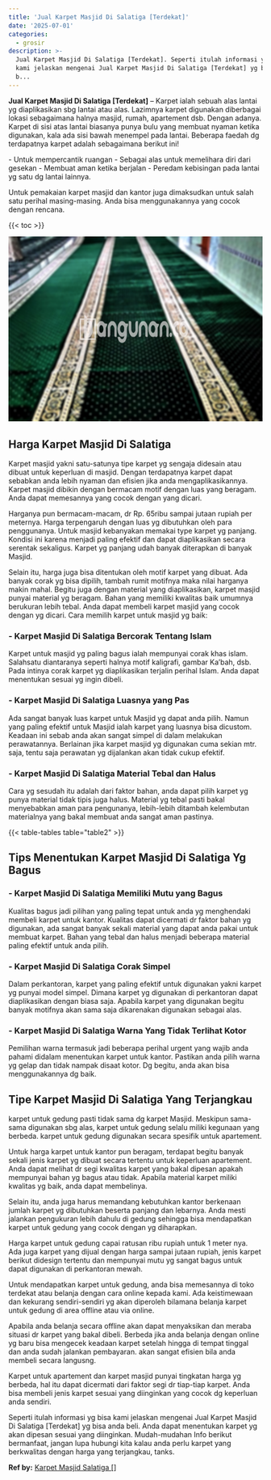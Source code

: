 ```yaml
---
title: 'Jual Karpet Masjid Di Salatiga [Terdekat]'
date: '2025-07-01'
categories:
  - grosir
description: >-
  Jual Karpet Masjid Di Salatiga [Terdekat]. Seperti itulah informasi yg bisa
  kami jelaskan mengenai Jual Karpet Masjid Di Salatiga [Terdekat] yg bisa anda
  b...
---
```


**Jual Karpet Masjid Di Salatiga \[Terdekat\]** – Karpet ialah sebuah alas lantai yg diaplikasikan sbg lantai atau alas. Lazimnya karpet digunakan diberbagai lokasi sebagaimana halnya masjid, rumah, apartement dsb. Dengan adanya. Karpet di sisi atas lantai biasanya punya bulu yang membuat nyaman ketika digunakan, kala ada sisi bawah menempel pada lantai. Beberapa faedah dg terdapatnya karpet adalah sebagaimana berikut ini!

\- Untuk mempercantik ruangan - Sebagai alas untuk memelihara diri dari gesekan - Membuat aman ketika berjalan - Peredam kebisingan pada lantai yg satu dg lantai lainnya.

Untuk pemakaian karpet masjid dan kantor juga dimaksudkan untuk salah satu perihal masing-masing. Anda bisa menggunakannya yang cocok dengan rencana.

{{< toc >}}

![Jual Karpet Masjid Di Salatiga [Terdekat]](/images/grosir-karpet-murah-54.png)

## Harga Karpet Masjid Di Salatiga

Karpet masjid yakni satu-satunya tipe karpet yg sengaja didesain atau dibuat untuk keperluan di masjid. Dengan terdapatnya karpet dapat sebabkan anda lebih nyaman dan efisien jika anda mengaplikasikannya. Karpet masjid dibikin dengan bermacam motif dengan luas yang beragam. Anda dapat memesannya yang cocok dengan yang dicari.

Harganya pun bermacam-macam, dr Rp. 65ribu sampai jutaan rupiah per meternya. Harga terpengaruh dengan luas yg dibutuhkan oleh para penggunanya. Untuk masjid kebanyakan memakai type karpet yg panjang. Kondisi ini karena menjadi paling efektif dan dapat diaplikasikan secara serentak sekaligus. Karpet yg panjang udah banyak diterapkan di banyak Masjid.

Selain itu, harga juga bisa ditentukan oleh motif karpet yang dibuat. Ada banyak corak yg bisa dipilih, tambah rumit motifnya maka nilai harganya makin mahal. Begitu juga dengan material yang diaplikasikan, karpet masjid punyai material yg beragam. Bahan yang memiliki kwalitas baik umumnya berukuran lebih tebal. Anda dapat membeli karpet masjid yang cocok dengan yg dicari. Cara memilih karpet untuk masjid yg baik:

### \- Karpet Masjid Di Salatiga Bercorak Tentang Islam

Karpet untuk masjid yg paling bagus ialah mempunyai corak khas islam. Salahsatu diantaranya seperti halnya motif kaligrafi, gambar Ka’bah, dsb. Pada intinya corak karpet yg diaplikasikan terjalin perihal Islam. Anda dapat menentukan sesuai yg ingin dibeli.

### \- Karpet Masjid Di Salatiga Luasnya yang Pas

Ada sangat banyak luas karpet untuk Masjid yg dapat anda pilih. Namun yang paling efektif untuk Masjid ialah karpet yang luasnya bisa dicustom. Keadaan ini sebab anda akan sangat simpel di dalam melakukan perawatannya. Berlainan jika karpet masjid yg digunakan cuma sekian mtr. saja, tentu saja perawatan yg dijalankan akan tidak cukup efektif.

### \- Karpet Masjid Di Salatiga Material Tebal dan Halus

Cara yg sesudah itu adalah dari faktor bahan, anda dapat pilih karpet yg punya material tidak tipis juga halus. Material yg tebal pasti bakal menyebabkan aman para pengunanya, lebih-lebih ditambah kelembutan materialnya yang bakal membuat anda sangat aman pastinya.

{{< table-tables table="table2" >}}

## Tips Menentukan Karpet Masjid Di Salatiga Yg Bagus

### \- Karpet Masjid Di Salatiga Memiliki Mutu yang Bagus

Kualitas bagus jadi pilihan yang paling tepat untuk anda yg menghendaki membeli karpet untuk kantor. Kualitas dapat dicermati dr faktor bahan yg digunakan, ada sangat banyak sekali material yang dapat anda pakai untuk membuat karpet. Bahan yang tebal dan halus menjadi beberapa material paling efektif untuk anda pilih.

### \- Karpet Masjid Di Salatiga Corak Simpel

Dalam perkantoran, karpet yang paling efektif untuk digunakan yakni karpet yg punyai model simpel. Dimana karpet yg digunakan di perkantoran dapat diaplikasikan dengan biasa saja. Apabila karpet yang digunakan begitu banyak motifnya akan sama saja dikarenakan digunakan sebagai alas.

### \- Karpet Masjid Di Salatiga Warna Yang Tidak Terlihat Kotor

Pemilihan warna termasuk jadi beberapa perihal urgent yang wajib anda pahami didalam menentukan karpet untuk kantor. Pastikan anda pilih warna yg gelap dan tidak nampak disaat kotor. Dg begitu, anda akan bisa menggunakannya dg baik.

## Tipe Karpet Masjid Di Salatiga Yang Terjangkau

karpet untuk gedung pasti tidak sama dg karpet Masjid. Meskipun sama-sama digunakan sbg alas, karpet untuk gedung selalu miliki kegunaan yang berbeda. karpet untuk gedung digunakan secara spesifik untuk apartement.

Untuk harga karpet untuk kantor pun beragam, terdapat begitu banyak sekali jenis karpet yg dibuat secara tertentu untuk keperluan apartement. Anda dapat melihat dr segi kwalitas karpet yang bakal dipesan apakah mempunyai bahan yg bagus atau tidak. Apabila material karpet miliki kwalitas yg baik, anda dapat membelinya.

Selain itu, anda juga harus memandang kebutuhkan kantor berkenaan jumlah karpet yg dibutuhkan beserta panjang dan lebarnya. Anda mesti jalankan pengukuran lebih dahulu di gedung sehingga bisa mendapatkan karpet untuk gedung yang cocok dengan yg diharapkan.

Harga karpet untuk gedung capai ratusan ribu rupiah untuk 1 meter nya. Ada juga karpet yang dijual dengan harga sampai jutaan rupiah, jenis karpet berikut didesign tertentu dan mempunyai mutu yg sangat bagus untuk dapat digunakan di perkantoran mewah.

Untuk mendapatkan karpet untuk gedung, anda bisa memesannya di toko terdekat atau belanja dengan cara online kepada kami. Ada keistimewaan dan kekurang sendiri-sendiri yg akan diperoleh bilamana belanja karpet untuk gedung di area offline atau via online.

Apabila anda belanja secara offline akan dapat menyaksikan dan meraba situasi dr karpet yang bakal dibeli. Berbeda jika anda belanja dengan online yg baru bisa mengecek keadaan karpet setelah hingga di tempat tinggal dan anda sudah jalankan pembayaran. akan sangat efisien bila anda membeli secara langusng.

Karpet untuk apartement dan karpet masjid punyai tingkatan harga yg berbeda, hal itu dapat dicermati dari faktor segi dr tiap-tiap karpet. Anda bisa membeli jenis karpet sesuai yang diinginkan yang cocok dg keperluan anda sendiri.

Seperti itulah informasi yg bisa kami jelaskan mengenai Jual Karpet Masjid Di Salatiga \[Terdekat\] yg bisa anda beli. Anda dapat menentukan karpet yg akan dipesan sesuai yang diinginkan. Mudah-mudahan Info berikut bermanfaat, jangan lupa hubungi kita kalau anda perlu karpet yang berkwalitas dengan harga yang terjangkau, tanks.

**Ref by:**  [Karpet Masjid Salatiga []](https://id.wikipedia.org/wiki/Karpet)
